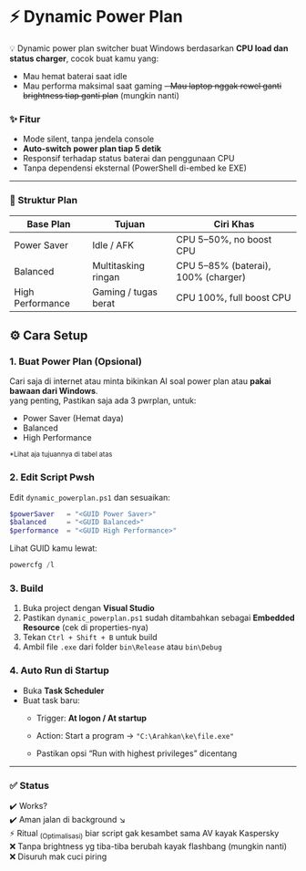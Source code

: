 # ⚡ Dynamic Power Plan

💡 Dynamic power plan switcher buat Windows berdasarkan **CPU load dan status charger**, cocok buat kamu yang:

- Mau hemat baterai saat idle
- Mau performa maksimal saat gaming
~~- Mau laptop nggak rewel ganti brightness tiap ganti plan~~ (mungkin nanti)

### ✨ Fitur

- Mode silent, tanpa jendela console
- **Auto-switch power plan tiap 5 detik**
- Responsif terhadap status baterai dan penggunaan CPU
- Tanpa dependensi eksternal (PowerShell di-embed ke EXE)
---
### 🧩 Struktur Plan

| Base Plan        | Tujuan               | Ciri Khas                           |
| ---------------- | -------------------- | ----------------------------------- |
| Power Saver      | Idle / AFK           | CPU 5–50%, no boost CPU   |
| Balanced         | Multitasking ringan  | CPU 5–85% (baterai), 100% (charger) |
| High Performance | Gaming / tugas berat | CPU 100%, full boost CPU |

## ⚙ Cara Setup
### 1. Buat Power Plan (Opsional)
Cari saja di internet atau minta bikinkan AI soal power plan atau **pakai bawaan dari Windows**.  
yang penting, Pastikan saja ada 3 pwrplan, untuk:
- Power Saver (Hemat daya)
- Balanced
- High Performance

<sub>*Lihat aja tujuannya di tabel atas</sub>

### 2. Edit Script Pwsh

Edit `dynamic_powerplan.ps1` dan sesuaikan:

```powershell
$powerSaver   = "<GUID Power Saver>"
$balanced     = "<GUID Balanced>"
$performance  = "<GUID High Performance>"
```

Lihat GUID kamu lewat:

```powershell
powercfg /l
```

### 3. Build
1. Buka project dengan **Visual Studio**
2. Pastikan `dynamic_powerplan.ps1` sudah ditambahkan sebagai **Embedded Resource** (cek di properties-nya)
3. Tekan `Ctrl + Shift + B` untuk build
4. Ambil file `.exe` dari folder `bin\Release` atau `bin\Debug`

### 4. Auto Run di Startup

- Buka **Task Scheduler**
- Buat task baru:
  - Trigger: **At logon / At startup**
  - Action:
    Start a program → `"C:\Arahkan\ke\file.exe"`
    
  - Pastikan opsi “Run with highest privileges” dicentang

---

### ✅ Status

✔️ Works?  
✔️ Aman jalan di background ↘  
⚡️ Ritual <sub>(Optimalisasi)</sub> biar script gak kesambet sama AV kayak Kaspersky  
❌ Tanpa brightness yg tiba-tiba berubah kayak flashbang (mungkin nanti)  
❌ Disuruh mak cuci piring
